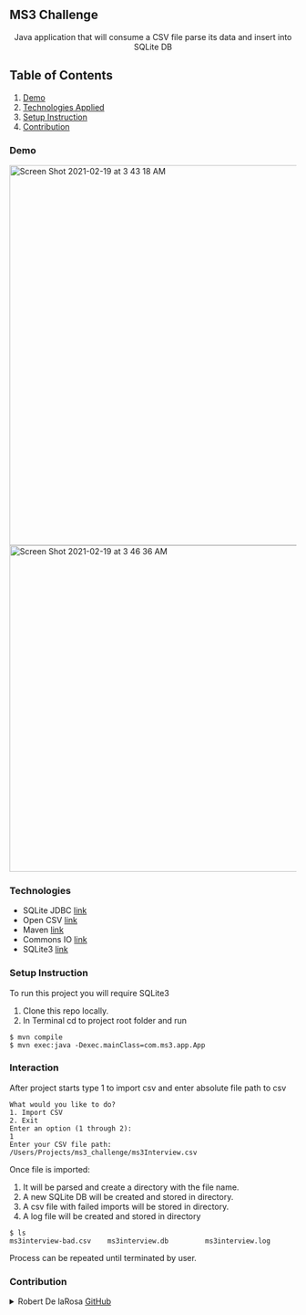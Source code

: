 ## MS3 Challenge
<b></b>
<b></b>
<p align="center"> 
Java application that will consume a CSV file parse its data and insert into SQLite DB</p>

## Table of Contents
1. [Demo](https://github.com/rdelarosa3/ms3-challenge#demo)
2. [Technologies Applied](https://github.com/rdelarosa3/ms3-challenge#technologies)
3. [Setup Instruction](https://github.com/rdelarosa3/ms3-challenge#setup-instruction)
4. [Contribution](https://github.com/rdelarosa3/ms3-challenge#contribution)
### Demo
<img width="666" alt="Screen Shot 2021-02-19 at 3 43 18 AM" src="https://user-images.githubusercontent.com/40813295/108487478-edfcdd00-7264-11eb-9a87-60edf33bafb5.png">
<img width="572" alt="Screen Shot 2021-02-19 at 3 46 36 AM" src="https://user-images.githubusercontent.com/40813295/108487695-269cb680-7265-11eb-83d8-6afa11bbbd32.png">
                        
### Technologies
- SQLite JDBC [link](https://github.com/xerial/sqlite-jdbc)
- Open CSV [link](http://opencsv.sourceforge.net/)
- Maven [link](https://maven.apache.org/)
- Commons IO [link](https://commons.apache.org/proper/commons-io/)
- SQLite3 [link](https://www.sqlite.org/index.html)


### Setup Instruction
To run this project you will require SQLite3  

1. Clone this repo locally.
1. In Terminal cd to project root folder and run
```
$ mvn compile
$ mvn exec:java -Dexec.mainClass=com.ms3.app.App
``` 

### Interaction
After project starts type 1 to import csv and enter absolute file path to csv
````
What would you like to do?
1. Import CSV
2. Exit
Enter an option (1 through 2):
1
Enter your CSV file path: 
/Users/Projects/ms3_challenge/ms3Interview.csv

````
Once file is imported:
1. It will be parsed and create a directory with the file name.
1. A new SQLite DB will be created and stored in directory.
1. A csv file with failed imports will be stored in directory.
1. A log file will be created and stored in directory
````
$ ls
ms3interview-bad.csv    ms3interview.db         ms3interview.log
```` 
Process can be repeated until terminated by user.

### Contribution

<details>
  <summary>Robert De laRosa <a href="https://github.com/rdelarosa3" target="_blank">GitHub</a></summary>

  1.  
  2. 
  3.  
  4. 
  5. 
</details>
